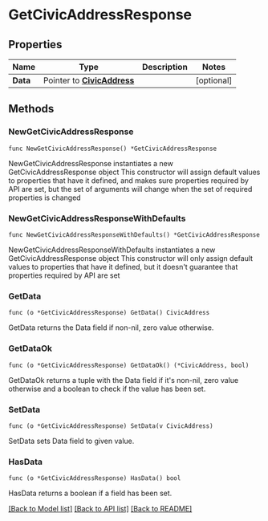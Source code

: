 # GetCivicAddressResponse

## Properties

Name | Type | Description | Notes
------------ | ------------- | ------------- | -------------
**Data** | Pointer to [**CivicAddress**](CivicAddress.md) |  | [optional] 

## Methods

### NewGetCivicAddressResponse

`func NewGetCivicAddressResponse() *GetCivicAddressResponse`

NewGetCivicAddressResponse instantiates a new GetCivicAddressResponse object
This constructor will assign default values to properties that have it defined,
and makes sure properties required by API are set, but the set of arguments
will change when the set of required properties is changed

### NewGetCivicAddressResponseWithDefaults

`func NewGetCivicAddressResponseWithDefaults() *GetCivicAddressResponse`

NewGetCivicAddressResponseWithDefaults instantiates a new GetCivicAddressResponse object
This constructor will only assign default values to properties that have it defined,
but it doesn't guarantee that properties required by API are set

### GetData

`func (o *GetCivicAddressResponse) GetData() CivicAddress`

GetData returns the Data field if non-nil, zero value otherwise.

### GetDataOk

`func (o *GetCivicAddressResponse) GetDataOk() (*CivicAddress, bool)`

GetDataOk returns a tuple with the Data field if it's non-nil, zero value otherwise
and a boolean to check if the value has been set.

### SetData

`func (o *GetCivicAddressResponse) SetData(v CivicAddress)`

SetData sets Data field to given value.

### HasData

`func (o *GetCivicAddressResponse) HasData() bool`

HasData returns a boolean if a field has been set.


[[Back to Model list]](../README.md#documentation-for-models) [[Back to API list]](../README.md#documentation-for-api-endpoints) [[Back to README]](../README.md)


